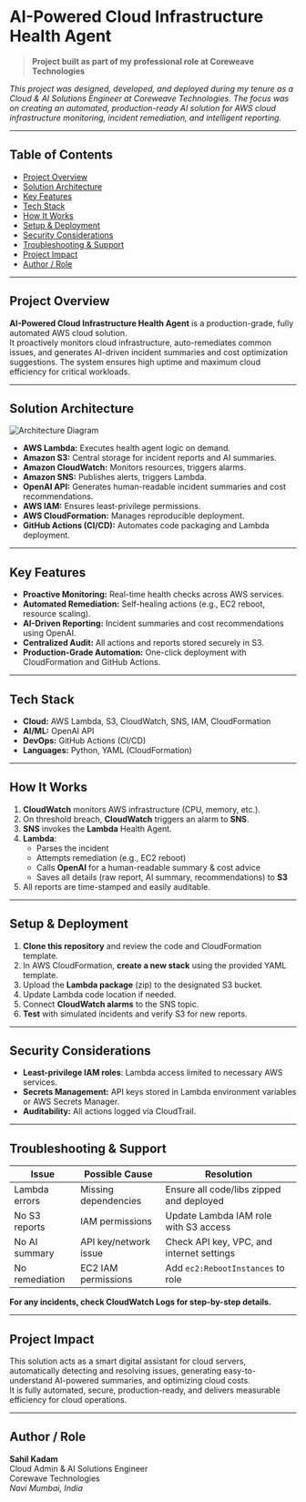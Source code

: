 # AI-Powered Cloud Infrastructure Health Agent

> **Project built as part of my professional role at Coreweave Technologies**

_This project was designed, developed, and deployed during my tenure as a Cloud & AI Solutions Engineer at Coreweave Technologies. The focus was on creating an automated, production-ready AI solution for AWS cloud infrastructure monitoring, incident remediation, and intelligent reporting._

---

## Table of Contents

- [Project Overview](#project-overview)
- [Solution Architecture](#solution-architecture)
- [Key Features](#key-features)
- [Tech Stack](#tech-stack)
- [How It Works](#how-it-works)
- [Setup & Deployment](#setup--deployment)
- [Security Considerations](#security-considerations)
- [Troubleshooting & Support](#troubleshooting--support)
- [Project Impact](#project-impact)
- [Author / Role](#author--role)

---

## Project Overview

**AI-Powered Cloud Infrastructure Health Agent** is a production-grade, fully automated AWS cloud solution.  
It proactively monitors cloud infrastructure, auto-remediates common issues, and generates AI-driven incident summaries and cost optimization suggestions. The system ensures high uptime and maximum cloud efficiency for critical workloads.

---

## Solution Architecture

![Architecture Diagram](diagrams/architecture.png) <!-- Replace with actual image path in your repo -->

- **AWS Lambda:** Executes health agent logic on demand.
- **Amazon S3:** Central storage for incident reports and AI summaries.
- **Amazon CloudWatch:** Monitors resources, triggers alarms.
- **Amazon SNS:** Publishes alerts, triggers Lambda.
- **OpenAI API:** Generates human-readable incident summaries and cost recommendations.
- **AWS IAM:** Ensures least-privilege permissions.
- **AWS CloudFormation:** Manages reproducible deployment.
- **GitHub Actions (CI/CD):** Automates code packaging and Lambda deployment.

---

## Key Features

- **Proactive Monitoring:** Real-time health checks across AWS services.
- **Automated Remediation:** Self-healing actions (e.g., EC2 reboot, resource scaling).
- **AI-Driven Reporting:** Incident summaries and cost recommendations using OpenAI.
- **Centralized Audit:** All actions and reports stored securely in S3.
- **Production-Grade Automation:** One-click deployment with CloudFormation and GitHub Actions.

---

## Tech Stack

- **Cloud:** AWS Lambda, S3, CloudWatch, SNS, IAM, CloudFormation
- **AI/ML:** OpenAI API
- **DevOps:** GitHub Actions (CI/CD)
- **Languages:** Python, YAML (CloudFormation)

---

## How It Works

1. **CloudWatch** monitors AWS infrastructure (CPU, memory, etc.).
2. On threshold breach, **CloudWatch** triggers an alarm to **SNS**.
3. **SNS** invokes the **Lambda** Health Agent.
4. **Lambda**:
   - Parses the incident
   - Attempts remediation (e.g., EC2 reboot)
   - Calls **OpenAI** for a human-readable summary & cost advice
   - Saves all details (raw report, AI summary, recommendations) to **S3**
5. All reports are time-stamped and easily auditable.

---

## Setup & Deployment

1. **Clone this repository** and review the code and CloudFormation template.
2. In AWS CloudFormation, **create a new stack** using the provided YAML template.
3. Upload the **Lambda package** (zip) to the designated S3 bucket.
4. Update Lambda code location if needed.
5. Connect **CloudWatch alarms** to the SNS topic.
6. **Test** with simulated incidents and verify S3 for new reports.

---

## Security Considerations

- **Least-privilege IAM roles**: Lambda access limited to necessary AWS services.
- **Secrets Management:** API keys stored in Lambda environment variables or AWS Secrets Manager.
- **Auditability:** All actions logged via CloudTrail.

---

## Troubleshooting & Support

| Issue              | Possible Cause                | Resolution                                 |
|--------------------|------------------------------|--------------------------------------------|
| Lambda errors      | Missing dependencies          | Ensure all code/libs zipped and deployed   |
| No S3 reports      | IAM permissions               | Update Lambda IAM role with S3 access      |
| No AI summary      | API key/network issue         | Check API key, VPC, and internet settings  |
| No remediation     | EC2 IAM permissions           | Add `ec2:RebootInstances` to role          |

**For any incidents, check CloudWatch Logs for step-by-step details.**

---

## Project Impact

This solution acts as a smart digital assistant for cloud servers, automatically detecting and resolving issues, generating easy-to-understand AI-powered summaries, and optimizing cloud costs.  
It is fully automated, secure, production-ready, and delivers measurable efficiency for cloud operations.

---

## Author / Role

**Sahil Kadam**  
Cloud Admin & AI Solutions Engineer  
Corewave Technologies  
_Navi Mumbai, India_

